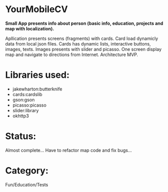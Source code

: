 # YourMobileCV
<b>Small App presents info about person (basic info, education, projects and map with localization).</b>

Apllication presents screens (fragments) with cards. Card load dynamicly data from local json files. Cards has dynamic lists, interactive buttons, images, texts. Images presents with slider and picasso. One screen display map and navigate to directions from Internet. Architecture MVP.

<h1>Libraries used:</h1>
<ul>
<li>jakewharton:butterknife</li>
<li>cards:cardslib</li>
<li>gson:gson</li>
<li>picasso:picasso</li>
<li>slider:library</li>
<li>okhttp3</li>
</ul>
<h1>Status:</h1>
Almost complete... Have to refactor map code and fix bugs...
<h1>Category:</h1>
Fun/Education/Tests


